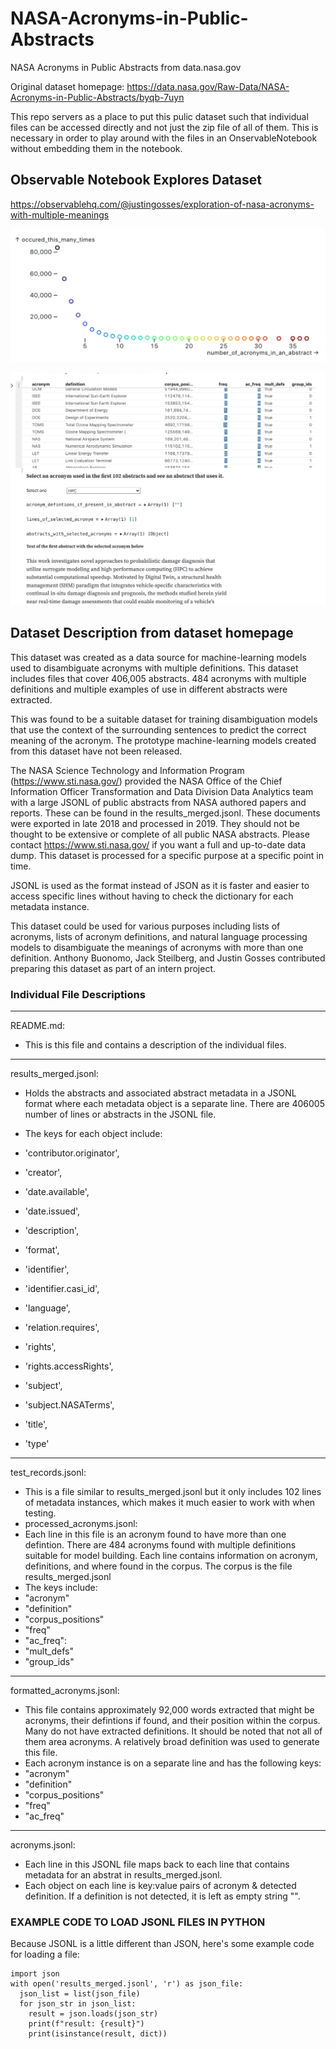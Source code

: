 # NASA-Acronyms-in-Public-Abstracts
NASA Acronyms in Public Abstracts from data.nasa.gov

Original dataset homepage: https://data.nasa.gov/Raw-Data/NASA-Acronyms-in-Public-Abstracts/byqb-7uyn 

This repo servers as a place to put this pulic dataset such that individual files can be accessed directly and not just the zip file of all of them. This is necessary in order to play around with the files in an OnservableNotebook without embedding them in the notebook. 


## Observable Notebook Explores Dataset

<a href="https://observablehq.com/@justingosses/exploration-of-nasa-acronyms-with-multiple-meanings">https://observablehq.com/@justingosses/exploration-of-nasa-acronyms-with-multiple-meanings</a>

![Chart showing how many acronyms occur in how many abstracts](acronyms_chart.png "Chart showing how many acronyms occur in how many abstracts")

![Observable notebook](observablenotebook.png "Observable notebook")



## Dataset Description from dataset homepage 

This dataset was created as a data source for machine-learning models used to disambiguate acronyms with multiple definitions. This dataset includes files that cover 406,005 abstracts. 484 acronyms with multiple definitions and multiple examples of use in different abstracts were extracted.

This was found to be a suitable dataset for training disambiguation models that use the context of the surrounding sentences to predict the correct meaning of the acronym. The prototype machine-learning models created from this dataset have not been released.


The NASA Science Technology and Information Program (https://www.sti.nasa.gov/) provided the NASA Office of the Chief Information Officer Transformation and Data Division Data Analytics team with a large JSONL of public abstracts from NASA authored papers and reports. These can be found in the results_merged.jsonl. These documents were exported in late 2018 and processed in 2019. They should not be thought to be extensive or complete of all public NASA abstracts. Please contact https://www.sti.nasa.gov/ if you want a full and up-to-date data dump. This dataset is processed for a specific purpose at a specific point in time.

JSONL is used as the format instead of JSON as it is faster and easier to access specific lines without having to check the dictionary for each metadata instance.

This dataset could be used for various purposes including lists of acronyms, lists of acronym definitions, and natural language processing models to disambiguate the meanings of acronyms with more than one definition. Anthony Buonomo, Jack Steilberg, and Justin Gosses contributed preparing this dataset as part of an intern project.


### Individual File Descriptions 
--------------------------------------------------
README.md:


- This is this file and contains a description of the individual files.

--------------------------------------------------
results_merged.jsonl:

- Holds the abstracts and associated abstract metadata in a JSONL format where each metadata object is a separate line. There are 406005 number of lines or abstracts in the JSONL file.

- The keys for each object include:
- 'contributor.originator',
- 'creator',
- 'date.available',
- 'date.issued',
- 'description',
- 'format',
- 'identifier',
- 'identifier.casi_id',
- 'language',
- 'relation.requires',
- 'rights',
- 'rights.accessRights',
- 'subject',
- 'subject.NASATerms',
- 'title',
- 'type'

--------------------------------------------------
test_records.jsonl:


- This is a file similar to results_merged.jsonl but it only includes 102 lines of metadata instances, which makes it much easier to work with when testing.
- processed_acronyms.jsonl:
- Each line in this file is an acronym found to have more than one defintion. There are 484 acronyms found with multiple definitions suitable for model building. Each line contains information on acronym, definitions, and where found in the corpus. The corpus is the file results_merged.jsonl
- The keys include:
- "acronym"
- "definition"
- "corpus_positions"
- "freq"
- "ac_freq":
- "mult_defs"
- "group_ids"

--------------------------------------------------
formatted_acronyms.jsonl:

- This file contains approximately 92,000 words extracted that might be acronyms, their defintions if found, and their position within the corpus. Many do not have extracted definitions. It should be noted that not all of them area acronyms. A relatively broad definition was used to generate this file.
- Each acronym instance is on a separate line and has the following keys:
- "acronym"
- "definition"
- "corpus_positions"
- "freq"
- "ac_freq"
--------------------------------------------------
acronyms.jsonl:

- Each line in this JSONL file maps back to each line that contains metadata for an abstrat in results_merged.jsonl.
- Each object on each line is key:value pairs of acronym & detected definition. If a definition is not detected, it is left as empty string "".

### EXAMPLE CODE TO LOAD JSONL FILES IN PYTHON

Because JSONL is a little different than JSON, here's some example code for loading a file:
```
import json
with open('results_merged.jsonl', 'r') as json_file:
  json_list = list(json_file)
  for json_str in json_list:
    result = json.loads(json_str)
    print(f"result: {result}")
    print(isinstance(result, dict))



